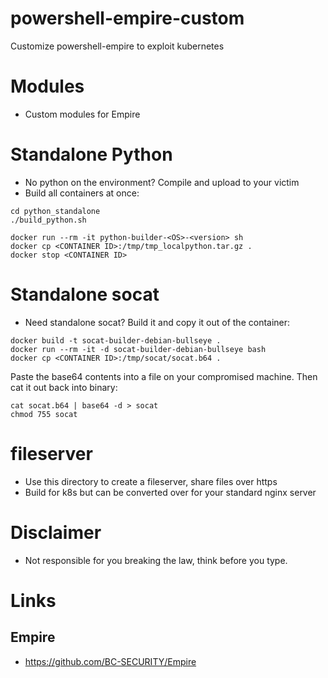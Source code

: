 # powershell-empire-custom
Customize powershell-empire to exploit kubernetes


# Modules
* Custom modules for Empire

# Standalone Python
* No python on the environment? Compile and upload to your victim
* Build all containers at once:
```
cd python_standalone
./build_python.sh

docker run --rm -it python-builder-<OS>-<version> sh
docker cp <CONTAINER ID>:/tmp/tmp_localpython.tar.gz .
docker stop <CONTAINER ID>
```

# Standalone socat
* Need standalone socat? Build it and copy it out of the container:
```
docker build -t socat-builder-debian-bullseye .
docker run --rm -it -d socat-builder-debian-bullseye bash
docker cp <CONTAINER ID>:/tmp/socat/socat.b64 .
```
Paste the base64 contents into a file on your compromised machine.
Then cat it out back into binary:
```
cat socat.b64 | base64 -d > socat
chmod 755 socat
```

# fileserver
* Use this directory to create a fileserver, share files over https
* Build for k8s but can be converted over for your standard nginx server

# Disclaimer
* Not responsible for you breaking the law, think before you type.


# Links

## Empire
* https://github.com/BC-SECURITY/Empire

